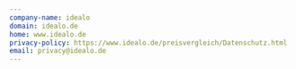 ```yaml
---
company-name: idealo
domain: idealo.de
home: www.idealo.de
privacy-policy: https://www.idealo.de/preisvergleich/Datenschutz.html
email: privacy@idealo.de
---
```




